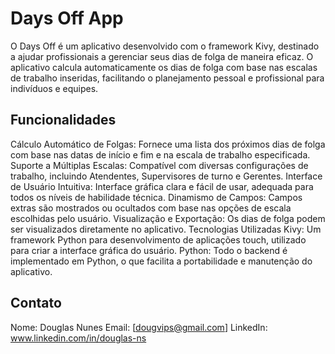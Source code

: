 # Days Off App
O Days Off é um aplicativo desenvolvido com o framework Kivy, destinado a ajudar profissionais a gerenciar seus dias de folga de maneira eficaz. O aplicativo calcula automaticamente os dias de folga com base nas escalas de trabalho inseridas, facilitando o planejamento pessoal e profissional para indivíduos e equipes.

## Funcionalidades
Cálculo Automático de Folgas: Fornece uma lista dos próximos dias de folga com base nas datas de início e fim e na escala de trabalho especificada.
Suporte a Múltiplas Escalas: Compatível com diversas configurações de trabalho, incluindo Atendentes, Supervisores de turno e Gerentes.
Interface de Usuário Intuitiva: Interface gráfica clara e fácil de usar, adequada para todos os níveis de habilidade técnica.
Dinamismo de Campos: Campos extras são mostrados ou ocultados com base nas opções de escala escolhidas pelo usuário.
Visualização e Exportação: Os dias de folga podem ser visualizados diretamente no aplicativo.
Tecnologias Utilizadas
Kivy: Um framework Python para desenvolvimento de aplicações touch, utilizado para criar a interface gráfica do usuário.
Python: Todo o backend é implementado em Python, o que facilita a portabilidade e manutenção do aplicativo.

## Contato
Nome: Douglas Nunes
Email: [dougvips@gmail.com]
LinkedIn: www.linkedin.com/in/douglas-ns
